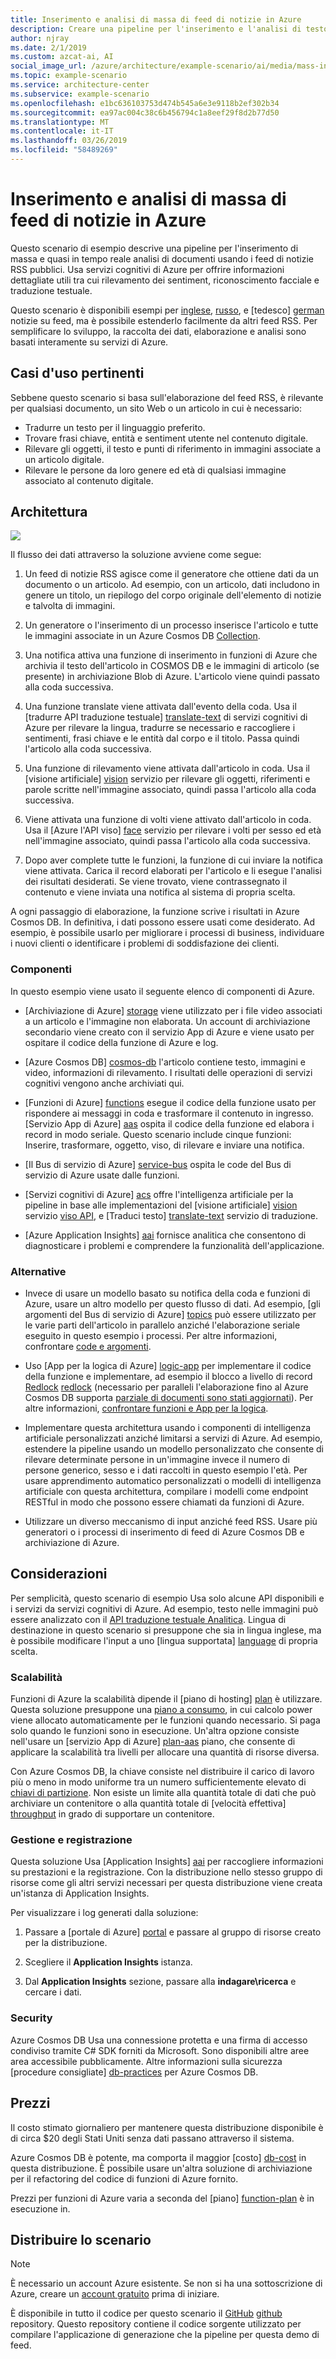 ```yaml
---
title: Inserimento e analisi di massa di feed di notizie in Azure
description: Creare una pipeline per l'inserimento e l'analisi di testo, immagini, sentiment e altri dati dei feed di notizie RSS usando solo i servizi Azure, tra cui Azure Cosmos DB e Servizi cognitivi di Azure.
author: njray
ms.date: 2/1/2019
ms.custom: azcat-ai, AI
social_image_url: /azure/architecture/example-scenario/ai/media/mass-ingestion-newsfeeds-architecture.png
ms.topic: example-scenario
ms.service: architecture-center
ms.subservice: example-scenario
ms.openlocfilehash: e1bc636103753d474b545a6e3e9118b2ef302b34
ms.sourcegitcommit: ea97ac004c38c6b456794c1a8eef29f8d2b77d50
ms.translationtype: MT
ms.contentlocale: it-IT
ms.lasthandoff: 03/26/2019
ms.locfileid: "58489269"
---
```

# <a name="mass-ingestion-and-analysis-of-news-feeds-on-azure"></a>Inserimento e analisi di massa di feed di notizie in Azure

Questo scenario di esempio descrive una pipeline per l'inserimento di massa e quasi in tempo reale analisi di documenti usando i feed di notizie RSS pubblici.  Usa servizi cognitivi di Azure per offrire informazioni dettagliate utili tra cui rilevamento dei sentiment, riconoscimento facciale e traduzione testuale.

Questo scenario è disponibili esempi per [inglese][english], [russo][russian], e [tedesco] [ german] notizie su feed, ma è possibile estenderlo facilmente da altri feed RSS. Per semplificare lo sviluppo, la raccolta dei dati, elaborazione e analisi sono basati interamente su servizi di Azure.

## <a name="relevant-use-cases"></a>Casi d'uso pertinenti

Sebbene questo scenario si basa sull'elaborazione del feed RSS, è rilevante per qualsiasi documento, un sito Web o un articolo in cui è necessario:

* Tradurre un testo per il linguaggio preferito.
* Trovare frasi chiave, entità e sentiment utente nel contenuto digitale.
* Rilevare gli oggetti, il testo e punti di riferimento in immagini associate a un articolo digitale.
* Rilevare le persone da loro genere ed età di qualsiasi immagine associato al contenuto digitale.

## <a name="architecture"></a>Architettura

![][architecture]

Il flusso dei dati attraverso la soluzione avviene come segue:

1. Un feed di notizie RSS agisce come il generatore che ottiene dati da un documento o un articolo. Ad esempio, con un articolo, dati includono in genere un titolo, un riepilogo del corpo originale dell'elemento di notizie e talvolta di immagini.

2. Un generatore o l'inserimento di un processo inserisce l'articolo e tutte le immagini associate in un Azure Cosmos DB [Collection][collection].

3. Una notifica attiva una funzione di inserimento in funzioni di Azure che archivia il testo dell'articolo in COSMOS DB e le immagini di articolo (se presente) in archiviazione Blob di Azure.  L'articolo viene quindi passato alla coda successiva.

4. Una funzione translate viene attivata dall'evento della coda. Usa il [tradurre API traduzione testuale] [ translate-text] di servizi cognitivi di Azure per rilevare la lingua, tradurre se necessario e raccogliere i sentimenti, frasi chiave e le entità dal corpo e il titolo. Passa quindi l'articolo alla coda successiva.

5. Una funzione di rilevamento viene attivata dall'articolo in coda. Usa il [visione artificiale] [ vision] servizio per rilevare gli oggetti, riferimenti e parole scritte nell'immagine associato, quindi passa l'articolo alla coda successiva.

6. Viene attivata una funzione di volti viene attivato dall'articolo in coda. Usa il [Azure l'API viso] [ face] servizio per rilevare i volti per sesso ed età nell'immagine associato, quindi passa l'articolo alla coda successiva.

7. Dopo aver complete tutte le funzioni, la funzione di cui inviare la notifica viene attivata. Carica il record elaborati per l'articolo e li esegue l'analisi dei risultati desiderati. Se viene trovato, viene contrassegnato il contenuto e viene inviata una notifica al sistema di propria scelta.

A ogni passaggio di elaborazione, la funzione scrive i risultati in Azure Cosmos DB. In definitiva, i dati possono essere usati come desiderato. Ad esempio, è possibile usarlo per migliorare i processi di business, individuare i nuovi clienti o identificare i problemi di soddisfazione dei clienti.

### <a name="components"></a>Componenti

In questo esempio viene usato il seguente elenco di componenti di Azure.

* [Archiviazione di Azure] [ storage] viene utilizzato per i file video associati a un articolo e l'immagine non elaborata. Un account di archiviazione secondario viene creato con il servizio App di Azure e viene usato per ospitare il codice della funzione di Azure e log.

* [Azure Cosmos DB] [ cosmos-db] l'articolo contiene testo, immagini e video, informazioni di rilevamento. I risultati delle operazioni di servizi cognitivi vengono anche archiviati qui.

* [Funzioni di Azure] [ functions] esegue il codice della funzione usato per rispondere ai messaggi in coda e trasformare il contenuto in ingresso. [Servizio App di Azure] [ aas] ospita il codice della funzione ed elabora i record in modo seriale. Questo scenario include cinque funzioni: Inserire, trasformare, oggetto, viso, di rilevare e inviare una notifica.

* [Il Bus di servizio di Azure] [ service-bus] ospita le code del Bus di servizio di Azure usate dalle funzioni.

* [Servizi cognitivi di Azure] [ acs] offre l'intelligenza artificiale per la pipeline in base alle implementazioni del [visione artificiale] [ vision] servizio [viso API][face], e [Traduci testo] [ translate-text] servizio di traduzione.

* [Azure Application Insights] [ aai] fornisce analitica che consentono di diagnosticare i problemi e comprendere la funzionalità dell'applicazione.

### <a name="alternatives"></a>Alternative

* Invece di usare un modello basato su notifica della coda e funzioni di Azure, usare un altro modello per questo flusso di dati. Ad esempio, [gli argomenti del Bus di servizio di Azure] [ topics] può essere utilizzato per le varie parti dell'articolo in parallelo anziché l'elaborazione seriale eseguito in questo esempio i processi. Per altre informazioni, confrontare [code e argomenti][queues-topics].

* Uso [App per la logica di Azure] [ logic-app] per implementare il codice della funzione e implementare, ad esempio il blocco a livello di record [Redlock] [ redlock] (necessario per paralleli l'elaborazione fino al Azure Cosmos DB supporta [parziale di documenti sono stati aggiornati][partial]). Per altre informazioni, [confrontare funzioni e App per la logica][compare].

* Implementare questa architettura usando i componenti di intelligenza artificiale personalizzati anziché limitarsi a servizi di Azure. Ad esempio, estendere la pipeline usando un modello personalizzato che consente di rilevare determinate persone in un'immagine invece il numero di persone generico, sesso e i dati raccolti in questo esempio l'età. Per usare apprendimento automatico personalizzati o modelli di intelligenza artificiale con questa architettura, compilare i modelli come endpoint RESTful in modo che possono essere chiamati da funzioni di Azure.

* Utilizzare un diverso meccanismo di input anziché feed RSS. Usare più generatori o i processi di inserimento di feed di Azure Cosmos DB e archiviazione di Azure.

## <a name="considerations"></a>Considerazioni

Per semplicità, questo scenario di esempio Usa solo alcune API disponibili e i servizi da servizi cognitivi di Azure. Ad esempio, testo nelle immagini può essere analizzato con il [API traduzione testuale Analitica][text-analytics]. Lingua di destinazione in questo scenario si presuppone che sia in lingua inglese, ma è possibile modificare l'input a uno [lingua supportata] [ language] di propria scelta.

### <a name="scalability"></a>Scalabilità

Funzioni di Azure la scalabilità dipende il [piano di hosting] [ plan] è utilizzare. Questa soluzione presuppone una [piano a consumo][plan-c], in cui calcolo power viene allocato automaticamente per le funzioni quando necessario. Si paga solo quando le funzioni sono in esecuzione. Un'altra opzione consiste nell'usare un [servizio App di Azure] [ plan-aas] piano, che consente di applicare la scalabilità tra livelli per allocare una quantità di risorse diversa.

Con Azure Cosmos DB, la chiave consiste nel distribuire il carico di lavoro più o meno in modo uniforme tra un numero sufficientemente elevato di [chiavi di partizione][keys]. Non esiste un limite alla quantità totale di dati che può archiviare un contenitore o alla quantità totale di [velocità effettiva] [ throughput] in grado di supportare un contenitore.

### <a name="management-and-logging"></a>Gestione e registrazione

Questa soluzione Usa [Application Insights] [ aai] per raccogliere informazioni su prestazioni e la registrazione. Con la distribuzione nello stesso gruppo di risorse come gli altri servizi necessari per questa distribuzione viene creata un'istanza di Application Insights.

Per visualizzare i log generati dalla soluzione:

1. Passare a [portale di Azure] [ portal] e passare al gruppo di risorse creato per la distribuzione.

2. Scegliere il **Application Insights** istanza.

3. Dal **Application Insights** sezione, passare alla **indagare\\ricerca** e cercare i dati.

### <a name="security"></a>Security

Azure Cosmos DB Usa una connessione protetta e una firma di accesso condiviso tramite C\# SDK forniti da Microsoft. Sono disponibili altre aree area accessibile pubblicamente. Altre informazioni sulla sicurezza [procedure consigliate] [ db-practices] per Azure Cosmos DB.

## <a name="pricing"></a>Prezzi

Il costo stimato giornaliero per mantenere questa distribuzione disponibile è di circa \$20 degli Stati Uniti senza dati passano attraverso il sistema.

Azure Cosmos DB è potente, ma comporta il maggior [costo] [ db-cost] in questa distribuzione. È possibile usare un'altra soluzione di archiviazione per il refactoring del codice di funzioni di Azure fornito.

Prezzi per funzioni di Azure varia a seconda del [piano] [ function-plan] è in esecuzione in.

## <a name="deploy-the-scenario"></a>Distribuire lo scenario

> [!NOTE]
> È necessario un account Azure esistente. Se non si ha una sottoscrizione di Azure, creare un [account gratuito][free] prima di iniziare.

È disponibile in tutto il codice per questo scenario il [GitHub] [ github] repository. Questo repository contiene il codice sorgente utilizzato per compilare l'applicazione di generazione che la pipeline per questa demo di feed.

[architecture]: ./media/mass-ingestion-newsfeeds-architecture.png
[aai]: /azure/azure-monitor/app/app-insights-overview
[aas]: https://azure.microsoft.com/try/app-service/
[acs]: https://azure.microsoft.com/services/cognitive-services/directory/
[collection]: /rest/api/cosmos-db/collections
[compare]: /azure/azure-functions/functions-compare-logic-apps-ms-flow-webjobs#compare-azure-functions-and-azure-logic-apps
[cosmos-db]: /azure/cosmos-db/introduction
[db-cost]: https://azure.microsoft.com/pricing/details/cosmos-db/
[db-practices]: /azure/cosmos-db/database-security
[db-collection]: /azure/cosmos-db/databases-containers-items
[english]: https://www.nasa.gov/rss/dyn/breaking_news.rss
[face]: /azure/cognitive-services/face/overview
[free]: https://azure.microsoft.com/free/?WT.mc_id=A261C142F
[functions]: /azure/azure-functions/functions-overview
[function-plan]: /azure/azure-functions/functions-scale
[german]: http://www.bamf.de/SiteGlobals/Functions/RSS/DE/Feed/RSSNewsfeed_Meldungen
[github]: https://github.com/Azure/cognitive-services
[keys]: /azure/cosmos-db/partition-data
[language]: /azure/cognitive-services/translator/reference/v3-0-languages
[logic-app]: /azure/logic-apps/logic-apps-overview
[queues-topics]: /azure/service-bus-messaging/service-bus-queues-topics-subscriptions
[partial]: https://feedback.azure.com/forums/263030-azure-cosmos-db/suggestions/6693091-be-able-to-do-partial-updates-on-document
[plan]: /azure/azure-functions/functions-scale
[plan-aas]: /azure/azure-functions/functions-scale#app-service-plan
[plan-c]: /azure/azure-functions/functions-scale#consumption-plan
[portal]: http://portal.azure.com
[redlock]: https://redis.io/topics/distlock
[russian]: http://government.ru/all/rss/
[service-bus]: /azure/service-bus-messaging/
[storage]: /azure/storage/common/storage-account-overview 
[throughput]: /azure/cosmos-db/scaling-throughput
[topics]: /azure/service-bus-messaging/service-bus-dotnet-how-to-use-topics-subscriptions
[text-analytics]: /azure/cognitive-services/text-analytics/
[translate-text]: /azure/cognitive-services/translator/translator-info-overview
[vision]: /azure/cognitive-services/computer-vision/home
